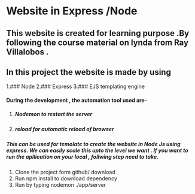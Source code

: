 # Website in Express /Node 

## This website is created for learning purpose .By following the course material on lynda from Ray Villalobos . 
## In this project the website is made by using 
1.### Node 
2.### Express 
3.### EJS templating engine 

#### During the development , the automation tool used are-  
1. ##### Nodemon to restart the server 
2. ##### reload for automatic reload of browser 

##### This can be used for temolate to create the website in Node Js using express. We can easily scale this upto the level we want . If you want to run the apllication on your local , follwing step need to take.
1. Clone the project form github/ download 
2. Run npm install to download dependency 
3. Run by typing nodemon ./app/server
